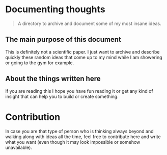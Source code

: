 # Documenting thoughts
> A directory to archive and document some of my most insane ideas.

## The main purpose of this document
This is definitely not a scientific paper. I just want to archive and describe quickly these random ideas that come up to my mind while I am showering or going to the gym for example.

## About the things written here
If you are reading this I hope you have fun reading it or get any kind of insight that can help you to build or create something.

# Contribution
In case you are that type of person who is thinking always beyond and walking along with ideas all the time, feel free to contribute here and write what you want (even though it may look impossible or somehow unavailable).
